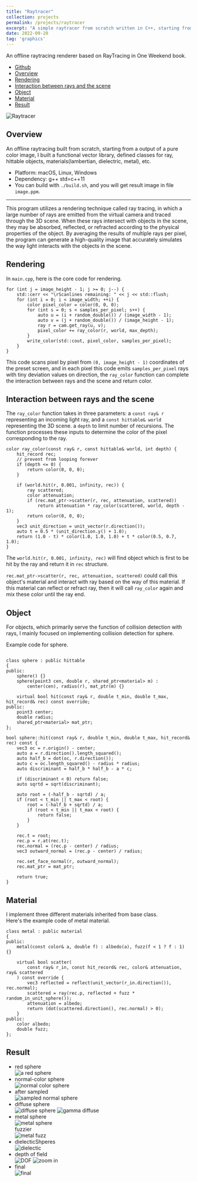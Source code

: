 ```yaml
---
title: "Raytracer"
collection: projects
permalink: /projects/raytracer
excerpt: "A simple raytracer from scratch written in C++, starting from a output of a pure color image, I built a simple vector computation library, defined classes for ray, hittable objects, materials(lambertian, dielectric, metal), etc. <br/><img src='/images/Raytracer.png'>"
date: 2022-09-20
tag: 'graphics'
---
```

An offline raytracing renderer based on RayTracing in One Weekend book.  
- [Github](https://github.com/jinjinhe2001/RayTracer)
- [Overview](#overview)
- [Rendering](#rendering)
- [Interaction between rays and the scene](#interaction-between-rays-and-the-scene)
- [Object](#object)
- [Material](#material)
- [Result](#result)

![Raytracer](http://jinjinhe2001.github.io/images/Raytracer.png)

## Overview 
An offline raytracing built from scratch, starting from a output of a pure color image, I built a functional vector library, defined classes for ray, hittable objects, materials(lambertian, dielectric, metal), etc.  

- Platform: macOS, Linux, Windows
- Dependency: g++ std=c++11
- You can build with `./build.sh`, and you will get result image in file `image.ppm`.  
  
---
This program utilizes a rendering technique called ray tracing, in which a large number of rays are emitted from the virtual camera and traced through the 3D scene. When these rays intersect with objects in the scene, they may be absorbed, reflected, or refracted according to the physical properties of the object. By averaging the results of multiple rays per pixel, the program can generate a high-quality image that accurately simulates the way light interacts with the objects in the scene.

## Rendering 

In `main.cpp`, here is the core code for rendering.
```
for (int j = image_height - 1; j >= 0; j--) {
    std::cerr << "\rScanlines remaining: " << j << std::flush;
    for (int i = 0; i < image_width; ++i) {
        color pixel_color = color(0, 0, 0);
        for (int s = 0; s < samples_per_pixel; s++) {
            auto u = (i + random_double()) / (image_width - 1);
            auto v = (j + random_double()) / (image_height - 1);
            ray r = cam.get_ray(u, v);
            pixel_color += ray_color(r, world, max_depth);
        }
        write_color(std::cout, pixel_color, samples_per_pixel);
    }
}
```
This code scans pixel by pixel from `(0, image_height - 1)` coordinates of the preset screen, and in each pixel this code emits `samples_per_pixel` rays with tiny deviation values on direction, the `ray_color` function can complete the interaction between rays and the scene and return color.

## Interaction between rays and the scene
The `ray_color` function takes in three parameters: a `const ray& r` representing an incoming light ray, and a `const hittable& world` representing the 3D scene. a `depth` to limit number of recursions. The function processes these inputs to determine the color of the pixel corresponding to the ray.
```
color ray_color(const ray& r, const hittable& world, int depth) {
    hit_record rec;
    // prevent from looping forever
    if (depth <= 0) {
        return color(0, 0, 0);
    }

    if (world.hit(r, 0.001, infinity, rec)) {
        ray scattered;
        color attenuation;
        if (rec.mat_ptr->scatter(r, rec, attenuation, scattered))
            return attenuation * ray_color(scattered, world, depth - 1);
        return color(0, 0, 0);
    }
    vec3 unit_direction = unit_vector(r.direction());
    auto t = 0.5 * (unit_direction.y() + 1.0);
    return (1.0 - t) * color(1.0, 1.0, 1.0) + t * color(0.5, 0.7, 1.0);
}
```
The `world.hit(r, 0.001, infinity, rec)` will find object which is first to be hit by the ray and return it in `rec` structure.

`rec.mat_ptr->scatter(r, rec, attenuation, scattered)` could call this object's material and interact with ray based on the way of this material. If this material can reflect or refract ray, then it will call `ray_color` again and mix these color until the ray end.
## Object
For objects, which primarily serve the function of collision detection with rays, I mainly focused on implementing collision detection for sphere.

Example code for sphere.
```

class sphere : public hittable
{
public:
    sphere() {}
    sphere(point3 cen, double r, shared_ptr<material> m) : 
        center(cen), radius(r), mat_ptr(m) {}

    virtual bool hit(const ray& r, double t_min, double t_max, hit_record& rec) const override;
public:
    point3 center;
    double radius;
    shared_ptr<material> mat_ptr;
};

bool sphere::hit(const ray& r, double t_min, double t_max, hit_record& rec) const {
    vec3 oc = r.origin() - center;
    auto a = r.direction().length_squared();
    auto half_b = dot(oc, r.direction());
    auto c = oc.length_squared() - radius * radius;
    auto discriminant = half_b * half_b - a * c;

    if (discriminant < 0) return false;
    auto sqrtd = sqrt(discriminant);

    auto root = (-half_b - sqrtd) / a;
    if (root < t_min || t_max < root) {
        root = (-half_b + sqrtd) / a;
        if (root < t_min || t_max < root) {
            return false;
        }
    }

    rec.t = root;
    rec.p = r.at(rec.t);
    rec.normal = (rec.p - center) / radius;
    vec3 outward_normal = (rec.p - center) / radius;

    rec.set_face_normal(r, outward_normal);
    rec.mat_ptr = mat_ptr;
    
    return true;
}
```

## Material
I implement three different materials inherited from base class.  
Here's the example code of metal material.
```
class metal : public material
{
public:
    metal(const color& a, double f) : albedo(a), fuzz(f < 1 ? f : 1) {}
    
    virtual bool scatter(
        const ray& r_in, const hit_record& rec, color& attenuation, ray& scattered
    ) const override {
        vec3 reflected = reflect(unit_vector(r_in.direction()), rec.normal);
        scattered = ray(rec.p, reflected + fuzz * random_in_unit_sphere());
        attenuation = albedo;
        return (dot(scattered.direction(), rec.normal) > 0);
    }
public:
    color albedo;
    double fuzz;
};
```

## Result

- red sphere  
![a red sphere](http://jinjinhe2001.github.io/images/raytracer/redSphere.png)
- normal-color sphere  
![normal color sphere](http://jinjinhe2001.github.io/images/raytracer/normalsColoredSphere.png)
- after sampled  
![sampled normal sphere](http://jinjinhe2001.github.io/images/raytracer/sampledNormalSphere.png)
- diffuse sphere  
![diffuse sphere](http://jinjinhe2001.github.io/images/raytracer/diffuseSphere.png)
![gamma diffuse](http://jinjinhe2001.github.io/images/raytracer/gammaDiffuseSphere.png)
- metal sphere  
![metal sphere](http://jinjinhe2001.github.io/images/raytracer/materialSpheres.png)  
fuzzier  
![metal fuzz](http://jinjinhe2001.github.io/images/raytracer/metalFuzzSpheres.png)
- dielecticShperes  
![dielectic](http://jinjinhe2001.github.io/images/raytracer/dielectricShperes.png)
- depth of field  
![DOF](http://jinjinhe2001.github.io/images/raytracer/depthOfField.png)
![zoom in](http://jinjinhe2001.github.io/images/raytracer/zoomIn.png)
- final  
![final](http://jinjinhe2001.github.io/images/raytracer/final.png)
